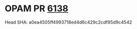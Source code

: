 # OPAM PR [6138](https://github.com/ocaml/opam-repository/pull/6138)

Head SHA: a0ea4505ff4993718ed4d6c429c2cdf95d9c4542


